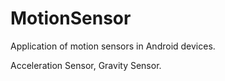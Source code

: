 # MotionSensor
Application of motion sensors in Android devices.

Acceleration Sensor, Gravity Sensor.
